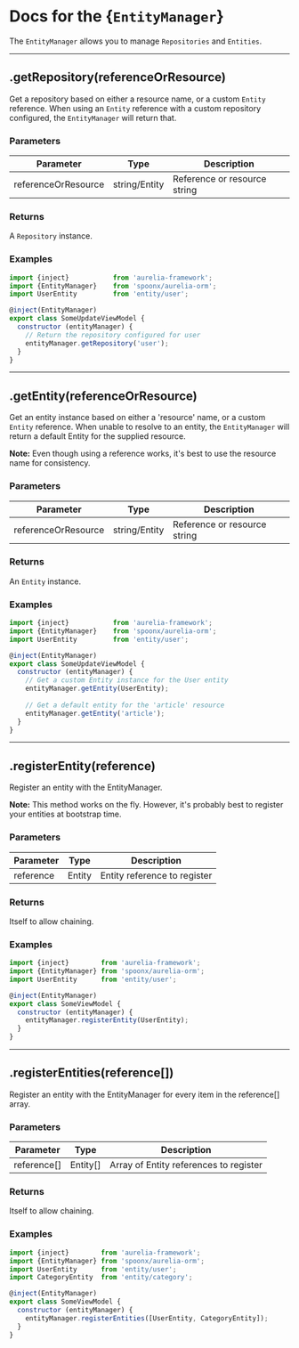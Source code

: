 Docs for the {`EntityManager`}
=======

The `EntityManager` allows you to manage `Repositories` and `Entities`.

-----

.getRepository(referenceOrResource)
------

Get a repository based on either a resource name, or a custom  `Entity` reference.
When using an `Entity` reference with a custom repository configured, the `EntityManager` will return that.

### Parameters

| Parameter           | Type          | Description                  |
| ------------------- | ------------- | ---------------------------- |
| referenceOrResource | string/Entity | Reference or resource string |

### Returns
A `Repository` instance.

### Examples

```javascript
import {inject}           from 'aurelia-framework';
import {EntityManager} 	  from 'spoonx/aurelia-orm';
import UserEntity         from 'entity/user';

@inject(EntityManager)
export class SomeUpdateViewModel {
  constructor (entityManager) {
    // Return the repository configured for user
    entityManager.getRepository('user');
  }
}
```

--------

.getEntity(referenceOrResource)
------

Get an entity instance based on either a 'resource' name, or a custom `Entity` reference.
When unable to resolve to an entity, the `EntityManager` will return a default Entity for the supplied resource.

**Note:** Even though using a reference works, it's best to use the resource name for consistency.

### Parameters

| Parameter           | Type          | Description                  |
| ------------------- | ------------- | ---------------------------- |
| referenceOrResource | string/Entity | Reference or resource string |

### Returns
An `Entity` instance.

### Examples

```javascript
import {inject}           from 'aurelia-framework';
import {EntityManager} 	  from 'spoonx/aurelia-orm';
import UserEntity         from 'entity/user';

@inject(EntityManager)
export class SomeUpdateViewModel {
  constructor (entityManager) {
    // Get a custom Entity instance for the User entity
    entityManager.getEntity(UserEntity);
    
    // Get a default entity for the 'article' resource
    entityManager.getEntity('article');
  }
}
```

--------

.registerEntity(reference)
------

Register an entity with the EntityManager.

**Note:** This method works on the fly. However, it's probably best to register your entities at bootstrap time.

### Parameters

| Parameter | Type   | Description                  |
| --------- | ------ | ---------------------------- |
| reference | Entity | Entity reference to register |

### Returns
Itself to allow chaining.

### Examples

```javascript
import {inject}        from 'aurelia-framework';
import {EntityManager} from 'spoonx/aurelia-orm';
import UserEntity      from 'entity/user';

@inject(EntityManager)
export class SomeViewModel {
  constructor (entityManager) {
    entityManager.registerEntity(UserEntity);
  }
}
```

--------

.registerEntities(reference[])
------

Register an entity with the EntityManager for every item in the reference[] array.

### Parameters

| Parameter   | Type     | Description                            |
| ----------- | -------- | -------------------------------------- |
| reference[] | Entity[] | Array of Entity references to register |

### Returns
Itself to allow chaining.

### Examples

```javascript
import {inject}        from 'aurelia-framework';
import {EntityManager} from 'spoonx/aurelia-orm';
import UserEntity      from 'entity/user';
import CategoryEntity  from 'entity/category';

@inject(EntityManager)
export class SomeViewModel {
  constructor (entityManager) {
    entityManager.registerEntities([UserEntity, CategoryEntity]);
  }
}
```
